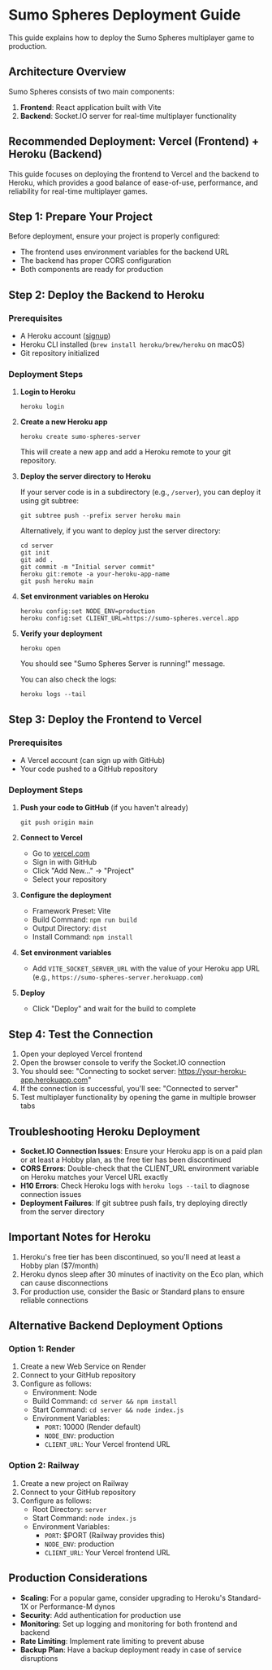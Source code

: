 # Sumo Spheres Deployment Guide

This guide explains how to deploy the Sumo Spheres multiplayer game to production.

## Architecture Overview

Sumo Spheres consists of two main components:
1. **Frontend**: React application built with Vite
2. **Backend**: Socket.IO server for real-time multiplayer functionality

## Recommended Deployment: Vercel (Frontend) + Heroku (Backend)

This guide focuses on deploying the frontend to Vercel and the backend to Heroku, which provides a good balance of ease-of-use, performance, and reliability for real-time multiplayer games.

## Step 1: Prepare Your Project

Before deployment, ensure your project is properly configured:

- The frontend uses environment variables for the backend URL
- The backend has proper CORS configuration
- Both components are ready for production

## Step 2: Deploy the Backend to Heroku

### Prerequisites

- A Heroku account ([signup](https://signup.heroku.com/))
- Heroku CLI installed (`brew install heroku/brew/heroku` on macOS)
- Git repository initialized

### Deployment Steps

1. **Login to Heroku**
   ```
   heroku login
   ```

2. **Create a new Heroku app**
   ```
   heroku create sumo-spheres-server
   ```
   This will create a new app and add a Heroku remote to your git repository.

3. **Deploy the server directory to Heroku**

   If your server code is in a subdirectory (e.g., `/server`), you can deploy it using git subtree:
   ```
   git subtree push --prefix server heroku main
   ```

   Alternatively, if you want to deploy just the server directory:
   ```
   cd server
   git init
   git add .
   git commit -m "Initial server commit"
   heroku git:remote -a your-heroku-app-name
   git push heroku main
   ```

4. **Set environment variables on Heroku**
   ```
   heroku config:set NODE_ENV=production
   heroku config:set CLIENT_URL=https://sumo-spheres.vercel.app
   ```

5. **Verify your deployment**
   ```
   heroku open
   ```
   You should see "Sumo Spheres Server is running!" message.

   You can also check the logs:
   ```
   heroku logs --tail
   ```

## Step 3: Deploy the Frontend to Vercel

### Prerequisites

- A Vercel account (can sign up with GitHub)
- Your code pushed to a GitHub repository

### Deployment Steps

1. **Push your code to GitHub** (if you haven't already)
   ```
   git push origin main
   ```

2. **Connect to Vercel**
   - Go to [vercel.com](https://vercel.com)
   - Sign in with GitHub
   - Click "Add New..." → "Project"
   - Select your repository

3. **Configure the deployment**
   - Framework Preset: Vite
   - Build Command: `npm run build`
   - Output Directory: `dist`
   - Install Command: `npm install`

4. **Set environment variables**
   - Add `VITE_SOCKET_SERVER_URL` with the value of your Heroku app URL 
     (e.g., `https://sumo-spheres-server.herokuapp.com`)

5. **Deploy**
   - Click "Deploy" and wait for the build to complete

## Step 4: Test the Connection

1. Open your deployed Vercel frontend
2. Open the browser console to verify the Socket.IO connection
3. You should see: "Connecting to socket server: https://your-heroku-app.herokuapp.com"
4. If the connection is successful, you'll see: "Connected to server"
5. Test multiplayer functionality by opening the game in multiple browser tabs

## Troubleshooting Heroku Deployment

- **Socket.IO Connection Issues**: Ensure your Heroku app is on a paid plan or at least a Hobby plan, as the free tier has been discontinued
- **CORS Errors**: Double-check that the CLIENT_URL environment variable on Heroku matches your Vercel URL exactly
- **H10 Errors**: Check Heroku logs with `heroku logs --tail` to diagnose connection issues
- **Deployment Failures**: If git subtree push fails, try deploying directly from the server directory

## Important Notes for Heroku

1. Heroku's free tier has been discontinued, so you'll need at least a Hobby plan ($7/month)
2. Heroku dynos sleep after 30 minutes of inactivity on the Eco plan, which can cause disconnections
3. For production use, consider the Basic or Standard plans to ensure reliable connections

## Alternative Backend Deployment Options

### Option 1: Render

1. Create a new Web Service on Render
2. Connect to your GitHub repository
3. Configure as follows:
   - Environment: Node
   - Build Command: `cd server && npm install`
   - Start Command: `cd server && node index.js`
   - Environment Variables:
     - `PORT`: 10000 (Render default)
     - `NODE_ENV`: production
     - `CLIENT_URL`: Your Vercel frontend URL

### Option 2: Railway

1. Create a new project on Railway
2. Connect to your GitHub repository
3. Configure as follows:
   - Root Directory: `server`
   - Start Command: `node index.js`
   - Environment Variables:
     - `PORT`: $PORT (Railway provides this)
     - `NODE_ENV`: production
     - `CLIENT_URL`: Your Vercel frontend URL

## Production Considerations

- **Scaling**: For a popular game, consider upgrading to Heroku's Standard-1X or Performance-M dynos
- **Security**: Add authentication for production use
- **Monitoring**: Set up logging and monitoring for both frontend and backend
- **Rate Limiting**: Implement rate limiting to prevent abuse
- **Backup Plan**: Have a backup deployment ready in case of service disruptions

